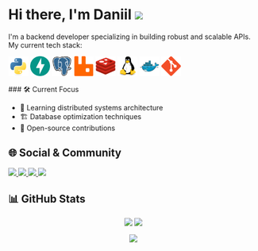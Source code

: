 # Hi there, I'm Daniil <img src="https://media.giphy.com/media/hvRJCLFzcasrR4ia7z/giphy.gif" width="30"> 

I'm a backend developer specializing in building robust and scalable APIs. My current tech stack:

<p align="left">
  <img src="https://raw.githubusercontent.com/devicons/devicon/master/icons/python/python-original.svg" alt="python" width="40" height="40"/>
  <img src="https://raw.githubusercontent.com/devicons/devicon/master/icons/fastapi/fastapi-original.svg" alt="fastapi" width="40" height="40"/>
  <img src="https://raw.githubusercontent.com/devicons/devicon/master/icons/postgresql/postgresql-original.svg" alt="postgresql" width="40" height="40"/>
  <img src="https://raw.githubusercontent.com/devicons/devicon/master/icons/rabbitmq/rabbitmq-original.svg" alt="rabbitmq" width="40" height="40"/>
  <img src="https://raw.githubusercontent.com/devicons/devicon/master/icons/redis/redis-original.svg" alt="redis" width="40" height="40"/>
  <img src="https://raw.githubusercontent.com/devicons/devicon/master/icons/linux/linux-original.svg" alt="linux" width="40" height="40"/>
  <img src="https://raw.githubusercontent.com/devicons/devicon/master/icons/docker/docker-original.svg" alt="docker" width="40" height="40"/>
  <img src="https://raw.githubusercontent.com/devicons/devicon/master/icons/git/git-original.svg" alt="git" width="40" height="40"/>
</p>
### 🛠️ Current Focus

- 🧠 Learning distributed systems architecture
- 🏗️ Database optimization techniques
- 🤝 Open-source contributions

## 🌐 Social & Community

<p align="left">
  <a href="https://t.me/programisticDanya" target="_blank">
    <img src="https://img.shields.io/badge/Telegram_Channel-2CA5E0?style=for-the-badge&logo=telegram&logoColor=white"/>
  </a>
  <a href="https://t.me/M3RZNU7_RUK1" target="_blank">
    <img src="https://img.shields.io/badge/Telegram-2CA5E0?style=for-the-badge&logo=telegram&logoColor=white"/>
  </a>
  <a href="https://www.donationalerts.com/r/gl12kk" target="_blank">
    <img src="https://img.shields.io/badge/Donation_Alerts-F37620?style=for-the-badge"/>
  </a>
  <a href="https://www.codewars.com/users/M3RZNU7_RUK1" target="_blank">
    <img src="https://img.shields.io/badge/Codewars-B1361E?style=for-the-badge&logo=codewars&logoColor=white"/>
  </a>
</p>

## 📊 GitHub Stats

<p align="center">
  <img src="https://github-readme-stats.vercel.app/api?username=M3RZNU7RUK1&show_icons=true&theme=radical&hide_border=true"/>
  <img src="https://github-readme-stats.vercel.app/api/top-langs/?username=M3RZNU7RUK1&layout=compact&theme=radical&hide_border=true"/>
</p>

<p align="center">
  <img src="https://github-readme-streak-stats.herokuapp.com/?user=GL1KK&theme=radical&hide_border=true"/>
</p>
